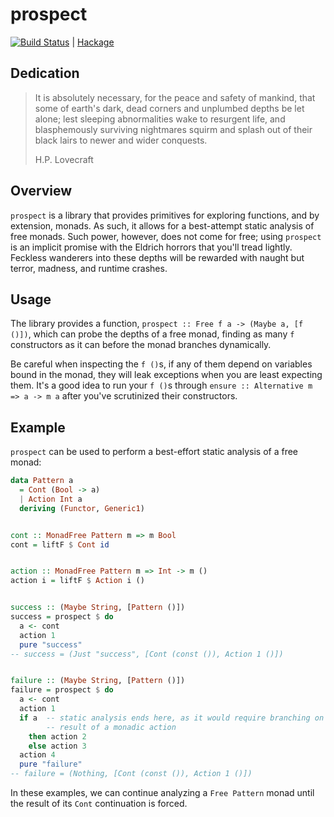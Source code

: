 # prospect

[![Build Status](https://travis-ci.org/isovector/prospect.svg?branch=master)](https://travis-ci.org/isovector/prospect) | [Hackage][hackage]

[hackage]: https://hackage.haskell.org/package/prospect


## Dedication

> It is absolutely necessary, for the peace and safety of mankind, that some of
> earth's dark, dead corners and unplumbed depths be let alone; lest sleeping
> abnormalities wake to resurgent life, and blasphemously surviving nightmares
> squirm and splash out of their black lairs to newer and wider conquests.
>
> H.P. Lovecraft


## Overview

`prospect` is a library that provides primitives for exploring functions, and by
extension, monads. As such, it allows for a best-attempt static analysis of free
monads. Such power, however, does not come for free; using `prospect` is an
implicit promise with the Eldrich horrors that you'll tread lightly. Feckless
wanderers into these depths will be rewarded with naught but terror, madness,
and runtime crashes.


## Usage

The library provides a function, `prospect :: Free f a -> (Maybe a, [f ()])`,
which can probe the depths of a free monad, finding as many `f` constructors as
it can before the monad branches dynamically.

Be careful when inspecting the `f ()`s, if any of them depend on variables bound
in the monad, they will leak exceptions when you are least expecting them. It's
a good idea to run your `f ()`s through `ensure :: Alternative m => a -> m a`
after you've scrutinized their constructors.


## Example

`prospect` can be used to perform a best-effort static analysis of a free monad:

```haskell
data Pattern a
  = Cont (Bool -> a)
  | Action Int a
  deriving (Functor, Generic1)


cont :: MonadFree Pattern m => m Bool
cont = liftF $ Cont id


action :: MonadFree Pattern m => Int -> m ()
action i = liftF $ Action i ()


success :: (Maybe String, [Pattern ()])
success = prospect $ do
  a <- cont
  action 1
  pure "success"
-- success = (Just "success", [Cont (const ()), Action 1 ()])


failure :: (Maybe String, [Pattern ()])
failure = prospect $ do
  a <- cont
  action 1
  if a  -- static analysis ends here, as it would require branching on the
        -- result of a monadic action
    then action 2
    else action 3
  action 4
  pure "failure"
-- failure = (Nothing, [Cont (const ()), Action 1 ()])
```

In these examples, we can continue analyzing a `Free Pattern` monad until
the result of its `Cont` continuation is forced.

